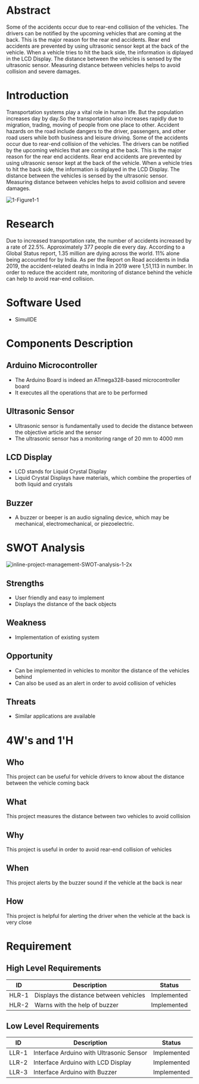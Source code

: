 # Abstract
Some of the accidents occur due to rear-end collision of the vehicles. The drivers can be notified by the upcoming vehicles that are coming at the back. This is the major reason for the rear end accidents. Rear end accidents are prevented by using ultrasonic sensor kept at the back of the vehicle. When a vehicle tries to hit the back side, the information is diplayed in the LCD Display. The distance between the vehicles is sensed by the ultrasonic sensor. Measuring distance between vehicles helps to avoid collision and severe damages.
# Introduction
Transportation systems play a vital role in human life. But the population increases day by day.So the transportation also increases rapidly due to migration, trading, moving of people from one place to other. Accident hazards on the road include dangers to the driver, passengers, and other road users while both business and leisure driving. Some of the accidents occur due to rear-end collision of the vehicles. The drivers can be notified by the upcoming vehicles that are coming at the back. This is the major reason for the rear end accidents. Rear end accidents are prevented by using ultrasonic sensor kept at the back of the vehicle. When a vehicle tries to hit the back side, the information is diplayed in the LCD Display. The distance between the vehicles is sensed by the ultrasonic sensor. Measuring distance between vehicles helps to avoid collision and severe damages.

![1-Figure1-1](https://user-images.githubusercontent.com/89585989/165326763-7fc564f3-bc05-4481-b036-b6ea56264147.png)
# Research
Due to increased transportation rate, the number of accidents increased by a rate of 22.5%. Approximately 377 people die every day. According to a Global Status report, 1.35 million are dying across the world. 11% alone being accounted for by India. As per the Report on Road accidents in India 2019, the accident-related deaths in India in 2019 were 1,51,113 in number. In order to reduce the accident rate, monitoring of distance behind the vehicle can help to avoid rear-end collision.
# Software Used
* SimulIDE
# Components Description
## Arduino Microcontroller
* The Arduino Board is indeed an ATmega328-based microcontroller board
* It executes all the operations that are to be performed
## Ultrasonic Sensor
* Ultrasonic sensor is fundamentally used to decide the distance between the objective article and the sensor
* The ultrasonic sensor has a monitoring range of 20 mm to 4000 mm
## LCD Display
* LCD stands for Liquid Crystal Display
* Liquid Crystal Displays have materials, which combine the properties of both liquid and crystals
## Buzzer
* A buzzer or beeper is an audio signaling device, which may be mechanical, electromechanical, or piezoelectric.
# SWOT Analysis
![inline-project-management-SWOT-analysis-1-2x](https://user-images.githubusercontent.com/89585989/165327120-7e29cd14-51e6-4d2d-98ec-91a96c8f736d.png)
## Strengths
* User friendly and easy to implement
* Displays the distance of the back objects
## Weakness
* Implementation of existing system
## Opportunity
* Can be implemented in vehicles to monitor the distance of the vehicles behind
* Can also be used as an alert in order to avoid collision of vehicles
## Threats
* Similar applications are available
# 4W's and 1'H
## Who
This project can be useful for vehicle drivers to know about the distance between the vehicle coming back
## What
This project measures the distance between two vehicles to avoid collision
## Why
This project is useful in order to avoid rear-end collision of vehicles
## When
This project alerts by the buzzer sound if the vehicle at the back is near 
## How
This project is helpful for alerting the driver when the vehicle at the back is very close
# Requirement
## High Level Requirements
| ID  | Description | Status |
| --- | --- | --- |
| HLR-1 | Displays the distance between vehicles | Implemented |
| HLR-2 | Warns with the help of buzzer | Implemented |
## Low Level Requirements
| ID  | Description | Status |
| --- | --- | --- |
| LLR-1 | Interface Arduino with Ultrasonic Sensor | Implemented |
| LLR-2 | Interface Arduino with LCD Display | Implemented |
| LLR-3 | Interface Arduino with Buzzer | Implemented |
